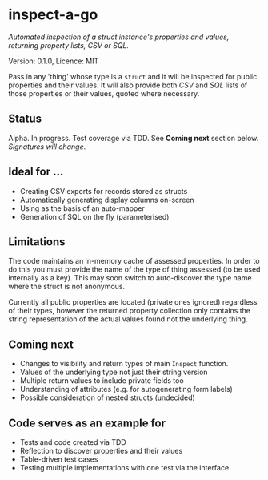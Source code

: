 # inspect-a-go

*Automated inspection of a struct instance's properties and values, returning property lists, CSV or SQL.*

Version: 0.1.0, Licence: MIT

Pass in any 'thing' whose type is a ```struct``` and it will be inspected for public properties and their values. It will also provide both *CSV* and *SQL* lists of those properties or their values, quoted where necessary.

## Status

Alpha. In progress. Test coverage via TDD. See **Coming next** section below. *Signatures will change*.

## Ideal for ...

* Creating CSV exports for records stored as structs
* Automatically generating display columns on-screen
* Using as the basis of an auto-mapper
* Generation of SQL on the fly (parameterised)

## Limitations

The code maintains an in-memory cache of assessed properties. In order to do this you must provide the name of the type of thing assessed (to be used internally as a key). This may soon switch to auto-discover the type name where the struct is not anonymous.

Currently all public properties are located (private ones ignored) regardless of their types, however the returned property collection only contains the string representation of the actual values found not the underlying thing.

## Coming next

* Changes to visibility and return types of main ```Inspect``` function.
* Values of the underlying type not just their string version
* Multiple return values to include private fields too
* Understanding of attributes (e.g. for autogenerating form labels)
* Possible consideration of nested structs (undecided)

## Code serves as an example for

* Tests and code created via TDD
* Reflection to discover properties and their values
* Table-driven test cases
* Testing multiple implementations with one test via the interface
